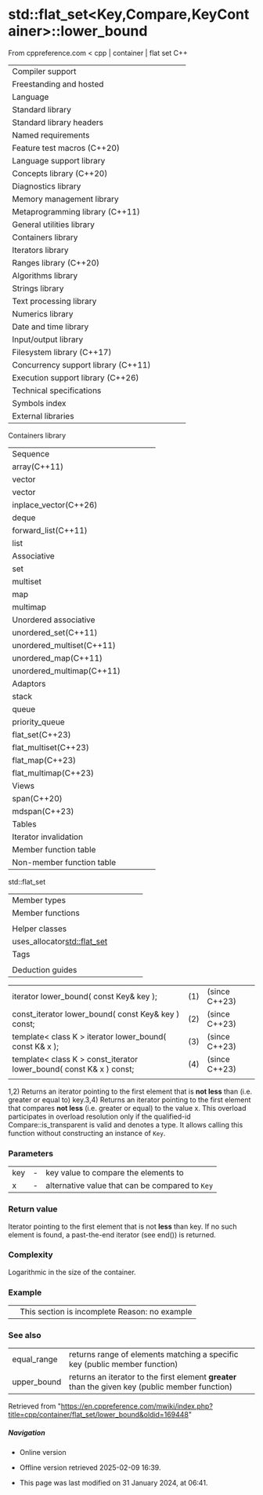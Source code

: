 # std::flat_set<Key,Compare,KeyContainer>::lower_bound

From cppreference.com
< cpp‎ | container‎ | flat set
C++

|  |  |  |  |  |
| --- | --- | --- | --- | --- |
| Compiler support | | | | |
| Freestanding and hosted | | | | |
| Language | | | | |
| Standard library | | | | |
| Standard library headers | | | | |
| Named requirements | | | | |
| Feature test macros (C++20) | | | | |
| Language support library | | | | |
| Concepts library (C++20) | | | | |
| Diagnostics library | | | | |
| Memory management library | | | | |
| Metaprogramming library (C++11) | | | | |
| General utilities library | | | | |
| Containers library | | | | |
| Iterators library | | | | |
| Ranges library (C++20) | | | | |
| Algorithms library | | | | |
| Strings library | | | | |
| Text processing library | | | | |
| Numerics library | | | | |
| Date and time library | | | | |
| Input/output library | | | | |
| Filesystem library (C++17) | | | | |
| Concurrency support library (C++11) | | | | |
| Execution support library (C++26) | | | | |
| Technical specifications | | | | |
| Symbols index | | | | |
| External libraries | | | | |

Containers library

|  |  |  |  |  |
| --- | --- | --- | --- | --- |
| Sequence | | | | |
| array(C++11) | | | | |
| vector | | | | |
| vector<bool> | | | | |
| inplace_vector(C++26) | | | | |
| deque | | | | |
| forward_list(C++11) | | | | |
| list | | | | |
| Associative | | | | |
| set | | | | |
| multiset | | | | |
| map | | | | |
| multimap | | | | |
| Unordered associative | | | | |
| unordered_set(C++11) | | | | |
| unordered_multiset(C++11) | | | | |
| unordered_map(C++11) | | | | |
| unordered_multimap(C++11) | | | | |
| Adaptors | | | | |
| stack | | | | |
| queue | | | | |
| priority_queue | | | | |
| flat_set(C++23) | | | | |
| flat_multiset(C++23) | | | | |
| flat_map(C++23) | | | | |
| flat_multimap(C++23) | | | | |
| Views | | | | |
| span(C++20) | | | | |
| mdspan(C++23) | | | | |
| Tables | | | | |
| Iterator invalidation | | | | |
| Member function table | | | | |
| Non-member function table | | | | |

std::flat_set

|  |  |  |  |  |
| --- | --- | --- | --- | --- |
| Member types | | | | |
| Member functions | | | | |
| |  |  |  |  |  |  |  |  |  |  |  |  |  |  |  |  |  |  |  |  |  |  |  |  |  |  |  |  |  |  |  |  |  |  |  |  |  |  |  |  |  |  |  |  |  |  |  |  |  |  |  |  |  |  |  |  |  |  |  |  |  |  |  |  |  |  |  |  |  |  |  |  |  |  |  |  |  |  |  |  |  |  |  |  |  |  |  |  |  |  |  |  |  |  |  |  |  |  |  |  |  |  |  |  |  |  |  |  |  |  |  |  |  |  |  |  |  |  |  |  |  |  |  |  |  |  |  |  |  |  |  |  |  |  |  |  |  |  |  |  |  |  |  |  |  |  |  |  |  |  |  |  |  |  |  |  |  | | --- | --- | --- | --- | --- | --- | --- | --- | --- | --- | --- | --- | --- | --- | --- | --- | --- | --- | --- | --- | --- | --- | --- | --- | --- | --- | --- | --- | --- | --- | --- | --- | --- | --- | --- | --- | --- | --- | --- | --- | --- | --- | --- | --- | --- | --- | --- | --- | --- | --- | --- | --- | --- | --- | --- | --- | --- | --- | --- | --- | --- | --- | --- | --- | --- | --- | --- | --- | --- | --- | --- | --- | --- | --- | --- | --- | --- | --- | --- | --- | --- | --- | --- | --- | --- | --- | --- | --- | --- | --- | --- | --- | --- | --- | --- | --- | --- | --- | --- | --- | --- | --- | --- | --- | --- | --- | --- | --- | --- | --- | --- | --- | --- | --- | --- | --- | --- | --- | --- | --- | --- | --- | --- | --- | --- | --- | --- | --- | --- | --- | --- | --- | --- | --- | --- | --- | --- | --- | --- | --- | --- | --- | --- | --- | --- | --- | --- | --- | --- | --- | --- | --- | --- | --- | --- | --- | --- | | |  |  |  |  |  | | --- | --- | --- | --- | --- | | flat_set::flat_set | | | | | | flat_set::operator= | | | | | | Iterators | | | | | | flat_set::beginflat_set::cbegin | | | | | | flat_set::endflat_set::cend | | | | | | flat_set::rbeginflat_set::crbegin | | | | | | flat_set::rendflat_set::crend | | | | | | Capacity | | | | | | flat_set::size | | | | | | flat_set::max_size | | | | | | flat_set::empty | | | | | | Observers | | | | | | flat_set::key_comp | | | | | | flat_set::value_comp | | | | | | |  |  |  |  |  | | --- | --- | --- | --- | --- | | Modifiers | | | | | | flat_set::clear | | | | | | flat_set::insert | | | | | | flat_set::insert_range | | | | | | flat_set::emplace | | | | | | flat_set::emplace_hint | | | | | | flat_set::erase | | | | | | flat_set::swap | | | | | | flat_set::extract | | | | | | flat_set::replace | | | | | | Lookup | | | | | | flat_set::count | | | | | | flat_set::find | | | | | | flat_set::contains | | | | | | flat_set::equal_range | | | | | | ****flat_set::lower_bound**** | | | | | | flat_set::upper_bound | | | | | | | Non-member functions | | | | | | |  |  |  |  |  | | --- | --- | --- | --- | --- | | operator==operator<=> | | | | | | |  |  |  |  |  | | --- | --- | --- | --- | --- | | swap(std::flat_set) | | | | | | erase_if(std::flat_set) | | | | | | |
| Helper classes | | | | |
| uses_allocator<std::flat_set> | | | | |
| Tags | | | | |
| |  |  |  |  |  |  |  |  |  |  |  |  | | --- | --- | --- | --- | --- | --- | --- | --- | --- | --- | --- | --- | | |  |  |  |  |  | | --- | --- | --- | --- | --- | | sorted_unique | | | | | | |  |  |  |  |  | | --- | --- | --- | --- | --- | | sorted_unique_t | | | | | | |
| Deduction guides | | | | |

|  |  |  |
| --- | --- | --- |
| iterator lower_bound( const Key& key ); | (1) | (since C++23) |
| const_iterator lower_bound( const Key& key ) const; | (2) | (since C++23) |
| template< class K >  iterator lower_bound( const K& x ); | (3) | (since C++23) |
| template< class K >  const_iterator lower_bound( const K& x ) const; | (4) | (since C++23) |
|  |  |  |

1,2) Returns an iterator pointing to the first element that is **not less** than (i.e. greater or equal to) key.3,4) Returns an iterator pointing to the first element that compares **not less** (i.e. greater or equal) to the value x. This overload participates in overload resolution only if the qualified-id Compare::is_transparent is valid and denotes a type. It allows calling this function without constructing an instance of `Key`.

### Parameters

|  |  |  |
| --- | --- | --- |
| key | - | key value to compare the elements to |
| x | - | alternative value that can be compared to `Key` |

### Return value

Iterator pointing to the first element that is not **less** than key. If no such element is found, a past-the-end iterator (see end()) is returned.

### Complexity

Logarithmic in the size of the container.

### Example

|  |  |
| --- | --- |
|  | This section is incomplete Reason: no example |

### See also

|  |  |
| --- | --- |
| equal_range | returns range of elements matching a specific key   (public member function) |
| upper_bound | returns an iterator to the first element **greater** than the given key   (public member function) |

Retrieved from "<https://en.cppreference.com/mwiki/index.php?title=cpp/container/flat_set/lower_bound&oldid=169448>"

##### Navigation

- Online version
- Offline version retrieved 2025-02-09 16:39.

- This page was last modified on 31 January 2024, at 06:41.